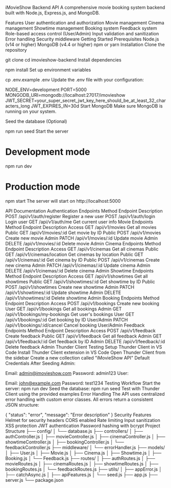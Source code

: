 iMovieShow Backend API
A comprehensive movie booking system backend built with Node.js, Express.js, and MongoDB.

Features
User authentication and authorization
Movie management
Cinema management
Showtime management
Booking system
Feedback system
Role-based access control (User/Admin)
Input validation and sanitization
Error handling
Security middleware
Getting Started
Prerequisites
Node.js (v14 or higher)
MongoDB (v4.4 or higher)
npm or yarn
Installation
Clone the repository

git clone <repository-url>
cd imovieshow-backend
Install dependencies

npm install
Set up environment variables

cp .env.example .env
Update the .env file with your configuration:

NODE_ENV=development
PORT=5000
MONGODB_URI=mongodb://localhost:27017/imovieshow
JWT_SECRET=your_super_secret_jwt_key_here_should_be_at_least_32_characters_long
JWT_EXPIRES_IN=30d
Start MongoDB Make sure MongoDB is running on your system.

Seed the database (Optional)

npm run seed
Start the server

# Development mode
npm run dev

# Production mode
npm start
The server will start on http://localhost:5000

API Documentation
Authentication Endpoints
Method	Endpoint	Description
POST	/api/v1/auth/register	Register a new user
POST	/api/v1/auth/login	Login user
GET	/api/v1/auth/me	Get current user info
Movie Endpoints
Method	Endpoint	Description	Access
GET	/api/v1/movies	Get all movies	Public
GET	/api/v1/movies/:id	Get movie by ID	Public
POST	/api/v1/movies	Create new movie	Admin
PATCH	/api/v1/movies/:id	Update movie	Admin
DELETE	/api/v1/movies/:id	Delete movie	Admin
Cinema Endpoints
Method	Endpoint	Description	Access
GET	/api/v1/cinemas	Get all cinemas	Public
GET	/api/v1/cinemas/location	Get cinemas by location	Public
GET	/api/v1/cinemas/:id	Get cinema by ID	Public
POST	/api/v1/cinemas	Create new cinema	Admin
PATCH	/api/v1/cinemas/:id	Update cinema	Admin
DELETE	/api/v1/cinemas/:id	Delete cinema	Admin
Showtime Endpoints
Method	Endpoint	Description	Access
GET	/api/v1/showtimes	Get all showtimes	Public
GET	/api/v1/showtimes/:id	Get showtime by ID	Public
POST	/api/v1/showtimes	Create new showtime	Admin
PATCH	/api/v1/showtimes/:id	Update showtime	Admin
DELETE	/api/v1/showtimes/:id	Delete showtime	Admin
Booking Endpoints
Method	Endpoint	Description	Access
POST	/api/v1/bookings	Create new booking	User
GET	/api/v1/bookings	Get all bookings	Admin
GET	/api/v1/bookings/my-bookings	Get user's bookings	User
GET	/api/v1/bookings/:id	Get booking by ID	User/Admin
PATCH	/api/v1/bookings/:id/cancel	Cancel booking	User/Admin
Feedback Endpoints
Method	Endpoint	Description	Access
POST	/api/v1/feedback	Create feedback	Public
GET	/api/v1/feedback	Get all feedback	Admin
GET	/api/v1/feedback/:id	Get feedback by ID	Admin
DELETE	/api/v1/feedback/:id	Delete feedback	Admin
Thunder Client Testing
Setup Thunder Client in VS Code
Install Thunder Client extension in VS Code
Open Thunder Client from the sidebar
Create a new collection called "iMovieShow API"
Default Credentials After Seeding
Admin:

Email: admin@imovieshow.com
Password: admin123
User:

Email: john@example.com
Password: test1234
Testing Workflow
Start the server: npm run dev
Seed the database: npm run seed
Test with Thunder Client using the provided examples
Error Handling
The API uses centralized error handling with custom error classes. All errors return a consistent JSON structure:

{
  "status": "error",
  "message": "Error description"
}
Security Features
Helmet for security headers
CORS enabled
Rate limiting
Input sanitization
XSS protection
JWT authentication
Password hashing with bcrypt
Project Structure
├── config/
│   └── database.js
├── controllers/
│   ├── authController.js
│   ├── movieController.js
│   ├── cinemaController.js
│   ├── showtimeController.js
│   ├── bookingController.js
│   └── feedbackController.js
├── middleware/
│   └── errorHandler.js
├── models/
│   ├── User.js
│   ├── Movie.js
│   ├── Cinema.js
│   ├── Showtime.js
│   ├── Booking.js
│   └── Feedback.js
├── routes/
│   ├── authRoutes.js
│   ├── movieRoutes.js
│   ├── cinemaRoutes.js
│   ├── showtimeRoutes.js
│   ├── bookingRoutes.js
│   └── feedbackRoutes.js
├── utils/
│   ├── appError.js
│   ├── catchAsync.js
│   ├── apiFeatures.js
│   └── seed.js
├── app.js
├── server.js
└── package.json
